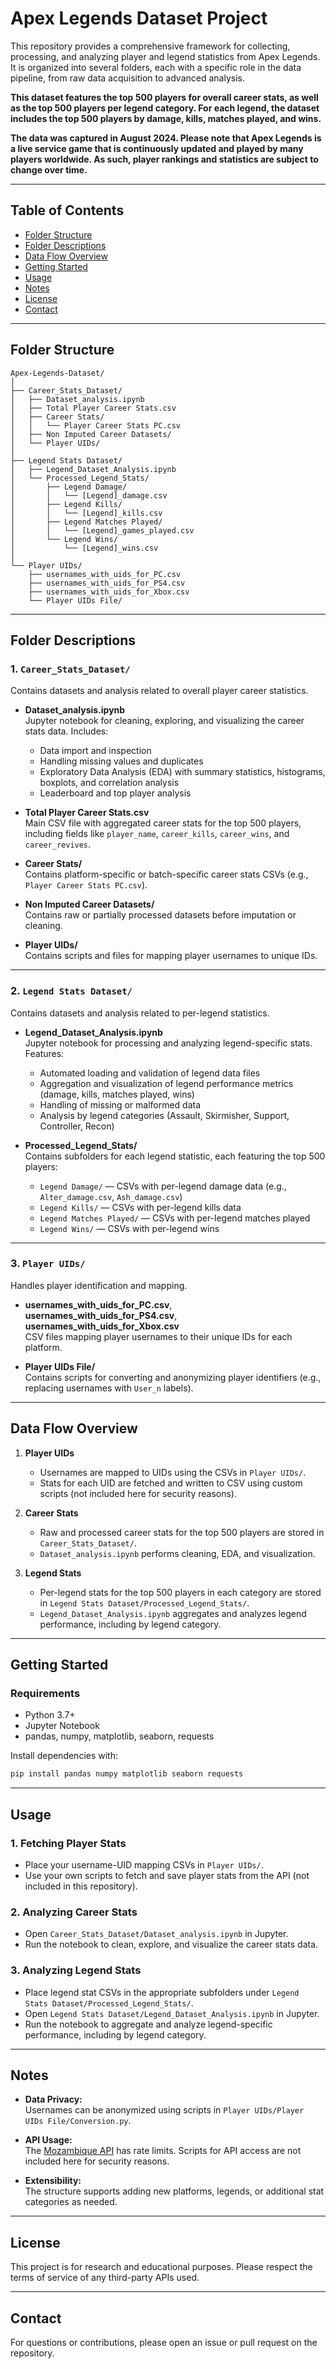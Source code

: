# Apex Legends Dataset Project

This repository provides a comprehensive framework for collecting, processing, and analyzing player and legend statistics from Apex Legends. It is organized into several folders, each with a specific role in the data pipeline, from raw data acquisition to advanced analysis.

**This dataset features the top 500 players for overall career stats, as well as the top 500 players per legend category. For each legend, the dataset includes the top 500 players by damage, kills, matches played, and wins.**

**The data was captured in August 2024. Please note that Apex Legends is a live service game that is continuously updated and played by many players worldwide. As such, player rankings and statistics are subject to change over time.**

---

## Table of Contents

- [Folder Structure](#folder-structure)
- [Folder Descriptions](#folder-descriptions)
- [Data Flow Overview](#data-flow-overview)
- [Getting Started](#getting-started)
- [Usage](#usage)
- [Notes](#notes)
- [License](#license)
- [Contact](#contact)

---

## Folder Structure

```
Apex-Legends-Dataset/
│
├── Career_Stats_Dataset/
│   ├── Dataset_analysis.ipynb
│   ├── Total Player Career Stats.csv
│   ├── Career Stats/
│   │   └── Player Career Stats PC.csv
│   ├── Non Imputed Career Datasets/
│   └── Player UIDs/
│
├── Legend Stats Dataset/
│   ├── Legend_Dataset_Analysis.ipynb
│   └── Processed_Legend_Stats/
│       ├── Legend Damage/
│       │   └── [Legend]_damage.csv
│       ├── Legend Kills/
│       │   └── [Legend]_kills.csv
│       ├── Legend Matches Played/
│       │   └── [Legend]_games_played.csv
│       └── Legend Wins/
│           └── [Legend]_wins.csv
│
└── Player UIDs/
    ├── usernames_with_uids_for_PC.csv
    ├── usernames_with_uids_for_PS4.csv
    ├── usernames_with_uids_for_Xbox.csv
    └── Player UIDs File/
```

---

## Folder Descriptions

### 1. `Career_Stats_Dataset/`

Contains datasets and analysis related to overall player career statistics.

- **Dataset_analysis.ipynb**  
  Jupyter notebook for cleaning, exploring, and visualizing the career stats data. Includes:
  - Data import and inspection
  - Handling missing values and duplicates
  - Exploratory Data Analysis (EDA) with summary statistics, histograms, boxplots, and correlation analysis
  - Leaderboard and top player analysis

- **Total Player Career Stats.csv**  
  Main CSV file with aggregated career stats for the top 500 players, including fields like `player_name`, `career_kills`, `career_wins`, and `career_revives`.

- **Career Stats/**  
  Contains platform-specific or batch-specific career stats CSVs (e.g., `Player Career Stats PC.csv`).

- **Non Imputed Career Datasets/**  
  Contains raw or partially processed datasets before imputation or cleaning.

- **Player UIDs/**  
  Contains scripts and files for mapping player usernames to unique IDs.

---

### 2. `Legend Stats Dataset/`

Contains datasets and analysis related to per-legend statistics.

- **Legend_Dataset_Analysis.ipynb**  
  Jupyter notebook for processing and analyzing legend-specific stats. Features:
  - Automated loading and validation of legend data files
  - Aggregation and visualization of legend performance metrics (damage, kills, matches played, wins)
  - Handling of missing or malformed data
  - Analysis by legend categories (Assault, Skirmisher, Support, Controller, Recon)

- **Processed_Legend_Stats/**  
  Contains subfolders for each legend statistic, each featuring the top 500 players:
  - `Legend Damage/` — CSVs with per-legend damage data (e.g., `Alter_damage.csv`, `Ash_damage.csv`)
  - `Legend Kills/` — CSVs with per-legend kills data
  - `Legend Matches Played/` — CSVs with per-legend matches played
  - `Legend Wins/` — CSVs with per-legend wins

---

### 3. `Player UIDs/`

Handles player identification and mapping.

- **usernames_with_uids_for_PC.csv**, **usernames_with_uids_for_PS4.csv**, **usernames_with_uids_for_Xbox.csv**  
  CSV files mapping player usernames to their unique IDs for each platform.

- **Player UIDs File/**  
  Contains scripts for converting and anonymizing player identifiers (e.g., replacing usernames with `User_n` labels).

---

## Data Flow Overview

1. **Player UIDs**  
   - Usernames are mapped to UIDs using the CSVs in `Player UIDs/`.
   - Stats for each UID are fetched and written to CSV using custom scripts (not included here for security reasons).

2. **Career Stats**  
   - Raw and processed career stats for the top 500 players are stored in `Career_Stats_Dataset/`.
   - `Dataset_analysis.ipynb` performs cleaning, EDA, and visualization.

3. **Legend Stats**  
   - Per-legend stats for the top 500 players in each category are stored in `Legend Stats Dataset/Processed_Legend_Stats/`.
   - `Legend_Dataset_Analysis.ipynb` aggregates and analyzes legend performance, including by legend category.

---

## Getting Started

### Requirements

- Python 3.7+
- Jupyter Notebook
- pandas, numpy, matplotlib, seaborn, requests

Install dependencies with:

```sh
pip install pandas numpy matplotlib seaborn requests
```

---

## Usage

### 1. Fetching Player Stats

- Place your username-UID mapping CSVs in `Player UIDs/`.
- Use your own scripts to fetch and save player stats from the API (not included in this repository).

### 2. Analyzing Career Stats

- Open `Career_Stats_Dataset/Dataset_analysis.ipynb` in Jupyter.
- Run the notebook to clean, explore, and visualize the career stats data.

### 3. Analyzing Legend Stats

- Place legend stat CSVs in the appropriate subfolders under `Legend Stats Dataset/Processed_Legend_Stats/`.
- Open `Legend Stats Dataset/Legend_Dataset_Analysis.ipynb` in Jupyter.
- Run the notebook to aggregate and analyze legend-specific performance, including by legend category.

---

## Notes

- **Data Privacy:**  
  Usernames can be anonymized using scripts in `Player UIDs/Player UIDs File/Conversion.py`.

- **API Usage:**  
  The [Mozambique API](https://apexlegendsapi.com/) has rate limits. Scripts for API access are not included here for security reasons.

- **Extensibility:**  
  The structure supports adding new platforms, legends, or additional stat categories as needed.

---

## License

This project is for research and educational purposes. Please respect the terms of service of any third-party APIs used.

---

## Contact

For questions or contributions, please open an issue or pull request on the repository.
